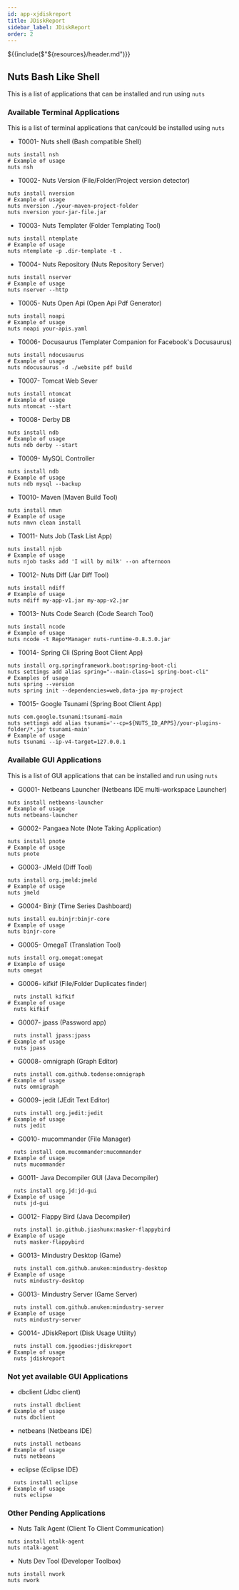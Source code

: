 ```yaml
---
id: app-xjdiskreport
title: JDiskReport
sidebar_label: JDiskReport
order: 2
---
```


${{include($"${resources}/header.md")}}

## Nuts Bash Like Shell
This is a list of applications that can be installed and run using ```nuts``` 

### Available Terminal Applications

This is a list of terminal applications that can/could be installed using ```nuts```

* T0001- Nuts shell (Bash compatible Shell)
```
nuts install nsh
# Example of usage
nuts nsh
```
* T0002- Nuts Version (File/Folder/Project version detector)
```
nuts install nversion
# Example of usage
nuts nversion ./your-maven-project-folder
nuts nversion your-jar-file.jar
```
* T0003- Nuts Templater (Folder Templating Tool)
```
nuts install ntemplate
# Example of usage
nuts ntemplate -p .dir-template -t .
```
* T0004- Nuts Repository (Nuts Repository Server)
```
nuts install nserver
# Example of usage
nuts nserver --http
```
* T0005- Nuts Open Api (Open Api Pdf Generator)
```
nuts install noapi
# Example of usage
nuts noapi your-apis.yaml
```
* T0006- Docusaurus (Templater Companion for Facebook's Docusaurus)
```
nuts install ndocusaurus
# Example of usage
nuts ndocusaurus -d ./website pdf build
```
* T0007- Tomcat Web Sever
```
nuts install ntomcat
# Example of usage
nuts ntomcat --start
```
* T0008- Derby DB
```
nuts install ndb
# Example of usage
nuts ndb derby --start
```
* T0009- MySQL Controller
```
nuts install ndb
# Example of usage
nuts ndb mysql --backup
```
* T0010- Maven (Maven Build Tool)
```
nuts install nmvn
# Example of usage
nuts nmvn clean install
```
* T0011- Nuts Job (Task List App)
```
nuts install njob
# Example of usage
nuts njob tasks add 'I will by milk' --on afternoon
```
* T0012- Nuts Diff (Jar Diff Tool)
```
nuts install ndiff
# Example of usage
nuts ndiff my-app-v1.jar my-app-v2.jar
```
* T0013- Nuts Code Search (Code Search Tool)
```
nuts install ncode
# Example of usage
nuts ncode -t Repo*Manager nuts-runtime-0.8.3.0.jar
```
* T0014- Spring Cli (Spring Boot Client App)
```
nuts install org.springframework.boot:spring-boot-cli
nuts settings add alias spring="--main-class=1 spring-boot-cli"
# Examples of usage
nuts spring --version
nuts spring init --dependencies=web,data-jpa my-project
``` 

* T0015- Google Tsunami (Spring Boot Client App)
```
nuts com.google.tsunami:tsunami-main
nuts settings add alias tsunami='--cp=${NUTS_ID_APPS}/your-plugins-folder/*.jar tsunami-main'
# Example of usage
nuts tsunami --ip-v4-target=127.0.0.1
``` 

### Available GUI Applications

This is a list of GUI applications that can be installed and run using ```nuts```

* G0001- Netbeans Launcher (Netbeans IDE multi-workspace Launcher)
```
nuts install netbeans-launcher
# Example of usage
nuts netbeans-launcher
```
* G0002- Pangaea Note (Note Taking Application)
```
nuts install pnote
# Example of usage
nuts pnote
```
* G0003- JMeld (Diff Tool)
```
nuts install org.jmeld:jmeld
# Example of usage
nuts jmeld
```
* G0004- Binjr (Time Series Dashboard)
```
nuts install eu.binjr:binjr-core
# Example of usage
nuts binjr-core
```
* G0005- OmegaT (Translation Tool)
```
nuts install org.omegat:omegat
# Example of usage
nuts omegat
```
* G0006- kifkif (File/Folder Duplicates finder)
```
  nuts install kifkif
# Example of usage
  nuts kifkif
```
* G0007- jpass (Password app)
```
  nuts install jpass:jpass
# Example of usage
  nuts jpass
```
* G0008- omnigraph (Graph Editor)
```
  nuts install com.github.todense:omnigraph
# Example of usage
  nuts omnigraph
```
* G0009- jedit (JEdit Text Editor)
```
  nuts install org.jedit:jedit
# Example of usage
  nuts jedit
```
* G0010- mucommander (File Manager)
```
  nuts install com.mucommander:mucommander
# Example of usage
  nuts mucommander
```
* G0011- Java Decompiler GUI (Java Decompiler)
```
  nuts install org.jd:jd-gui
# Example of usage
  nuts jd-gui
```
* G0012- Flappy Bird (Java Decompiler)
```
  nuts install io.github.jiashunx:masker-flappybird
# Example of usage
  nuts masker-flappybird
```
* G0013- Mindustry Desktop (Game)
```
  nuts install com.github.anuken:mindustry-desktop
# Example of usage
  nuts mindustry-desktop
```
* G0013- Mindustry Server (Game Server)
```
  nuts install com.github.anuken:mindustry-server
# Example of usage
  nuts mindustry-server
```
* G0014- JDiskReport (Disk Usage Utility)
```
  nuts install com.jgoodies:jdiskreport
# Example of usage
  nuts jdiskreport
```

### Not yet available GUI Applications

* dbclient (Jdbc client)
```
  nuts install dbclient
# Example of usage
  nuts dbclient
```
* netbeans (Netbeans IDE)
```
  nuts install netbeans
# Example of usage
  nuts netbeans
```
* eclipse (Eclipse IDE)
```
  nuts install eclipse
# Example of usage
  nuts eclipse
```


### Other Pending Applications

* Nuts Talk Agent (Client To Client Communication)
```
nuts install ntalk-agent
nuts ntalk-agent
```
* Nuts Dev Tool (Developer Toolbox)
```
nuts install nwork
nuts nwork
```

